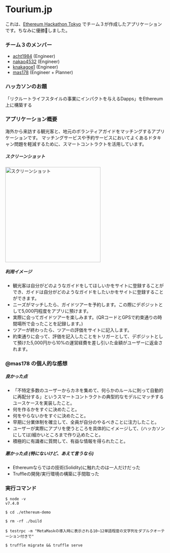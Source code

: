 # Tourium.jp

これは、[Ethereum Hackathon Tokyo](http://ethereum-hackathon.tokyo/) でチーム３が作成したアプリケーションです。ちなみに優勝:tada:しました。

### チーム３のメンバー
- [acht1984](https://github.com/acht1984) (Engineer)
- [nakao4532](https://github.com/nakao4532) (Engineer)
- [knakagoe1](https://github.com/knakagoe1) (Engineer)
- [mas178](https://github.com/mas178) (Engineer + Planner)

### ハッカソンのお題
「リクルートライフスタイルの事業にインパクトを与えるDapps」をEthereum上に構築する

### アプリケーション概要
海外から来訪する観光客と、地元のボランティアガイドをマッチングするアプリケーションです。
マッチングサービスや予約サービスにおいてよくあるドタキャン問題を軽減するために、スマートコントラクトを活用しています。

##### スクリーンショット

<img width="300" src="https://github.com/acht1984/ethereum-demo/blob/master/Screen%20Shot%202017-02-02%20at%2021.33.44.png" alt="スクリーンショット" title="スクリーンショット">

##### 利用イメージ
- 観光客は自分がどのようなガイドをしてほしいかをサイトに登録することができ、ガイドは自分がどのようなガイドをしたいかをサイトに登録することができます。
- ニーズがマッチしたら、ガイドツアーを予約します。この際にデポジットとして5,000円程度をアプリに預けます。
- 実際に会ってガイドツアーを楽しみます。(QRコードとGPSで約束通りの時間場所で会ったことを記録します。)
- ツアーが終わったら、ツアーの評価をサイトに記入します。
- 約束通りに会って、評価を記入したことをトリガーとして、デポジットとして預けた5,000円から10%の運営経費を差し引いた金額がユーザーに返金されます。

### @mas178 の個人的な感想

##### 良かった点
- 「不特定多数のユーザーからカネを集めて、何らかのルールに則って自動的に再配分する」というスマートコントラクトの典型的なモデルにマッチするユースケースを実装したこと。
- 何を作るかをすぐに決めたこと。
- 何をやらないかをすぐに決めたこと。
- 早期に分業体制を確立して、全員が自分のやるべきことに注力したこと。
- ユーザーが実際にアプリを使うところを具体的にイメージして、(ハッカソンにしては)細かいところまで作り込めたこと。
- 積極的に有識者に質問して、有益な情報を得られたこと。

##### 悪かった点 (特にないけど、あえて言うなら)
- Ethereumならではの技術(Solidity)に触れたのは一人だけだった
- Truffleの開発/実行環境の構築に手間取った

### 実行コマンド

```
$ node -v
v7.4.0

$ cd ./ethereum-demo

$ rm -rf ./build

$ testrpc -m "MetaMaskの導入時に表示される10~12単語程度の文字列をダブルクオーテーション付きで"

$ truffle migrate && truffle serve
```
